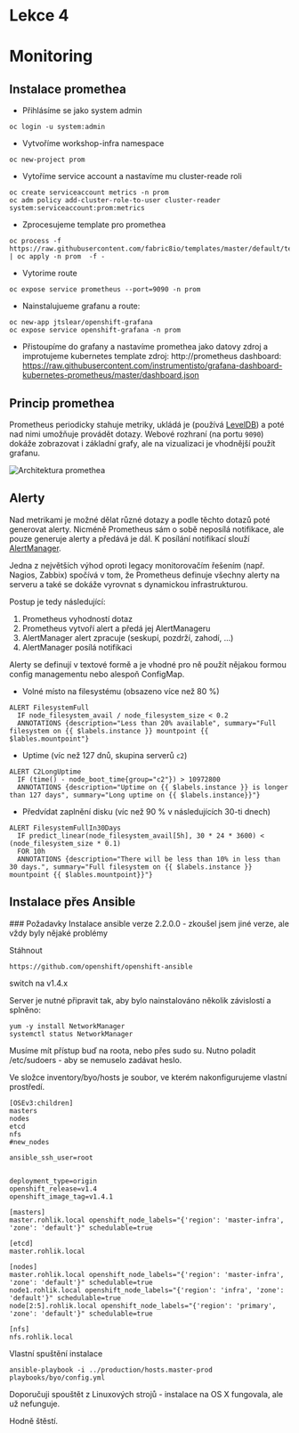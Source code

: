 # Lekce 4

# Monitoring

## Instalace promethea


* Přihlásíme se jako system admin
```
oc login -u system:admin
```
* Vytvoříme workshop-infra namespace
```
oc new-project prom
```
* Vytoříme service account a nastavíme mu cluster-reade roli
```
oc create serviceaccount metrics -n prom
oc adm policy add-cluster-role-to-user cluster-reader system:serviceaccount:prom:metrics
```
* Zprocesujeme template pro promethea
```
oc process -f https://raw.githubusercontent.com/fabric8io/templates/master/default/template/prometheus.json | oc apply -n prom  -f -
```
* Vytorime route
```
oc expose service prometheus --port=9090 -n prom
```

* Nainstalujueme grafanu a route:
```
oc new-app jtslear/openshift-grafana
oc expose service openshift-grafana -n prom
```

* Přistoupíme do grafany a nastavíme promethea jako datovy zdroj a improtujeme kubernetes template
zdroj: http://prometheus
dashboard: https://raw.githubusercontent.com/instrumentisto/grafana-dashboard-kubernetes-prometheus/master/dashboard.json


## Princip promethea

Prometheus periodicky stahuje metriky, ukládá je (používá [LevelDB](https://github.com/google/leveldb)) a poté nad nimi umožňuje provádět dotazy. Webové rozhraní (na portu `9090`) dokáže zobrazovat i základní grafy, ale na vizualizaci je vhodnější použít grafanu.


![Architektura promethea](https://prometheus.io/assets/architecture.svg)

## Alerty

Nad metrikami je možné dělat různé dotazy a podle těchto dotazů poté generovat alerty. Nicméně Prometheus sám o sobě neposílá notifikace, ale pouze generuje alerty a předává je dál. K posílání notifikací slouží [AlertManager](https://github.com/prometheus/alertmanager).

Jedna z největších výhod oproti legacy monitorovačím řešením (např. Nagios, Zabbix) spočívá v tom, že Prometheus definuje všechny alerty na serveru a také se dokáže vyrovnat s dynamickou infrastrukturou.


Postup je tedy následující:

1. Prometheus vyhodností dotaz
2. Prometheus vytvoří alert a předá jej AlertManageru
3. AlertManager alert zpracuje (seskupí, pozdrží, zahodí, ...)
4. AlertManager posílá notifikaci

Alerty se definují v textové formě a je vhodné pro ně použít nějakou formou config managementu nebo alespoň ConfigMap.

* Volné místo na filesystému (obsazeno více než 80 %)

```
ALERT FilesystemFull
  IF node_filesystem_avail / node_filesystem_size < 0.2
  ANNOTATIONS {description="Less than 20% available", summary="Full filesystem on {{ $labels.instance }} mountpoint {{ $lables.mountpoint"}
```

* Uptime (víc než 127 dnů, skupina serverů `c2`)

```
ALERT C2LongUptime
  IF (time() - node_boot_time{group="c2"}) > 10972800
  ANNOTATIONS {description="Uptime on {{ $labels.instance }} is longer than 127 days", summary="Long uptime on {{ $labels.instance}}"}
```

* Předvídat zaplnění disku (víc než 90 % v následujících 30-ti dnech)

```
ALERT FilesystemFullIn30Days
  IF predict_linear(node_filesystem_avail[5h], 30 * 24 * 3600) < (node_filesystem_size * 0.1)
  FOR 10h
  ANNOTATIONS {description="There will be less than 10% in less than 30 days.", summary="Full filesystem on {{ $labels.instance }} mountpoint {{ $lables.mountpoint}}"}
```

## Instalace přes Ansible
### Požadavky
Instalace ansible verze 2.2.0.0 - zkoušel jsem jiné verze, ale vždy byly nějaké problémy

Stáhnout 
```
https://github.com/openshift/openshift-ansible
```

switch na v1.4.x

Server je nutné připravit tak, aby bylo nainstalováno několik závislostí a splněno:

```
yum -y install NetworkManager 
systemctl status NetworkManager

```

Musíme mít přístup buď na roota, nebo přes sudo su. Nutno poladit /etc/sudoers - aby se nemuselo zadávat heslo.

Ve složce inventory/byo/hosts je soubor, ve kterém nakonfigurujeme vlastní prostředí.

```
[OSEv3:children]
masters
nodes
etcd
nfs
#new_nodes

ansible_ssh_user=root


deployment_type=origin
openshift_release=v1.4
openshift_image_tag=v1.4.1

[masters]
master.rohlik.local openshift_node_labels="{'region': 'master-infra', 'zone': 'default'}" schedulable=true

[etcd]
master.rohlik.local

[nodes]
master.rohlik.local openshift_node_labels="{'region': 'master-infra', 'zone': 'default'}" schedulable=true
node1.rohlik.local openshift_node_labels="{'region': 'infra', 'zone': 'default'}" schedulable=true
node[2:5].rohlik.local openshift_node_labels="{'region': 'primary', 'zone': 'default'}" schedulable=true

[nfs]
nfs.rohlik.local
```

Vlastní spuštění instalace

```
ansible-playbook -i ../production/hosts.master-prod playbooks/byo/config.yml
```

Doporučuji spouštět z Linuxových strojů - instalace na OS X fungovala, ale už nefunguje.

Hodně štěstí.
